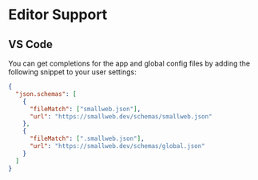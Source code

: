 # Editor Support

## VS Code

You can get completions for the app and global config files by adding the following snippet to your user settings:

```json
{
  "json.schemas": [
    {
      "fileMatch": ["smallweb.json"],
      "url": "https://smallweb.dev/schemas/smallweb.json"
    },
    {
      "fileMatch": [".smallweb.json"],
      "url": "https://smallweb.dev/schemas/global.json"
    }
  ]
}
```
